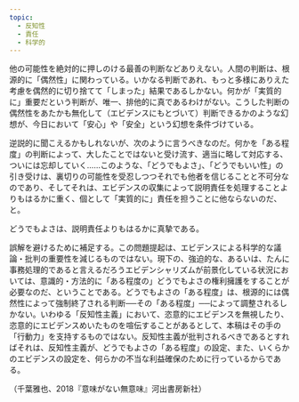 ```yaml
---
topic:
  - 反知性
  - 責任
  - 科学的
---
```

他の可能性を絶対的に押しのける最善の判断などありえない。人間の判断は、根源的に「偶然性」に関わっている。いかなる判断であれ、もっと多様にありえた考慮を偶然的に切り捨てて「しまった」結果であるしかない。何かが「実質的に」重要だという判断が、唯一、排他的に真であるわけがない。こうした判断の偶然性をあたかも無化して（エビデンスにもとづいて）判断できるかのような幻想が、今日において「安心」や「安全」という幻想を条件づけている。

逆説的に聞こえるかもしれないが、次のように言うべきなのだ。何かを「ある程度」の判断によって、大したことではないと受け流す、適当に略して対応する、ついには忘却していく……このような、「どうでもよさ」、「どうでもいい性」の引き受けは、裏切りの可能性を受忍しつつそれでも他者を信じることと不可分なのであり、そしてそれは、エビデンスの収集によって説明責任を処理することよりもはるかに重く、個として「実質的に」責任を担うことに他ならないのだ、と。

どうでもよさは、説明責任よりもはるかに真摯である。

誤解を避けるために補足する。この問題提起は、エビデンスによる科学的な議論・批判の重要性を減じるものではない。現下の、強迫的な、あるいは、たんに事務処理的であると言えるだろうエビデンシャリズムが前景化している状況においては、意識的・方法的に「ある程度の」どうでもよさの権利擁護をすることが必要なのだ、ということである。どうでもよさの「ある程度」は、根源的には偶然性によって強制終了される判断──その「ある程度」──によって調整されるしかない。いわゆる「反知性主義」において、恣意的にエビデンスを無視したり、恣意的にエビデンスめいたものを喧伝することがあるとして、本稿はその手の「行動力」を支持するものではない。反知性主義が批判されるべきであるとすればそれは、反知性主義が、どうでもよさの「ある程度」の設定、また、いくらかのエビデンスの設定を、何らかの不当な利益確保のために行っているからである。

（千葉雅也、2018『意味がない無意味』河出書房新社）